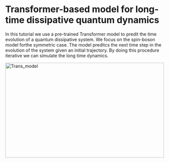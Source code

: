 # Transformer-based model for long-time dissipative quantum dynamics

In this tutorial we use a pre-trained Transformer model to predit the time evolution of a quantum dissipative system. We focus on the spin-boson model forthe symmetric case. 
The model preditcs the next time step in the evolution of the system given an initial trajectory.  By doing this procedure iterative we can simulate the long time dynamics.  

<img src="ttps://github.com/leherrer/Transformer_QD/blob/main/figures/Trans_model.jpg" alt="Trans_model" width="500" height="300"/>
